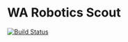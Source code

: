 # WA Robotics Scout

[![Build Status](https://travis-ci.org/wa-robotics/wa-robotics-scout.svg?branch=v1.0-heroku)](https://travis-ci.org/wa-robotics/wa-robotics-scout)
